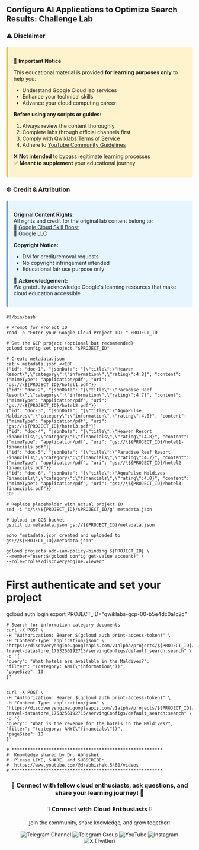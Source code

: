 ## Configure AI Applications to Optimize Search Results: Challenge Lab


### ⚠️ **Disclaimer**  

<div style="background-color: #fff3cd; padding: 15px; border-left: 5px solid #ffc107; border-radius: 4px; margin: 20px 0;">

📌 **Important Notice**  

This educational material is provided **for learning purposes only** to help you:  
- Understand Google Cloud lab services  
- Enhance your technical skills  
- Advance your cloud computing career  

**Before using any scripts or guides:**  
1. Always review the content thoroughly  
2. Complete labs through official channels first  
3. Comply with [Qwiklabs Terms of Service](https://www.qwiklabs.com/terms_of_service)  
4. Adhere to [YouTube Community Guidelines](https://www.youtube.com/howyoutubeworks/policies/community-guidelines/)  

❌ **Not intended** to bypass legitimate learning processes  
✅ **Meant to supplement** your educational journey  

</div>



### © **Credit & Attribution**  

<div style="background-color: #e7f5ff; padding: 15px; border-left: 5px solid #4dabf7; border-radius: 4px; margin: 20px 0;">

**Original Content Rights:**  
All rights and credit for the original lab content belong to:  
🔹 [Google Cloud Skill Boost](https://www.cloudskillsboost.google/)  
🔹 Google LLC  

**Copyright Notice:**  
- DM for credit/removal requests  
- No copyright infringement intended  
- Educational fair use purpose only  

🙏 **Acknowledgement:**  
We gratefully acknowledge Google's learning resources that make cloud education accessible  

</div>

```
#!/bin/bash

# Prompt for Project ID
read -p "Enter your Google Cloud Project ID: " PROJECT_ID

# Set the GCP project (optional but recommended)
gcloud config set project "$PROJECT_ID"

# Create metadata.json
cat > metadata.json <<EOF
{"id": "doc-1", "jsonData": "{\"title\":\"Heaven Resort\",\"category\":\"information\",\"rating\":4.8}", "content": {"mimeType": "application/pdf", "uri": "gs://\${PROJECT_ID}/hotel1.pdf"}}
{"id": "doc-2", "jsonData": "{\"title\":\"Paradise Reef Resort\",\"category\":\"information\",\"rating\":4.7}", "content": {"mimeType": "application/pdf", "uri": "gs://\${PROJECT_ID}/hotel2.pdf"}}
{"id": "doc-3", "jsonData": "{\"title\":\"AquaPulse Maldives\",\"category\":\"information\",\"rating\":4.0}", "content": {"mimeType": "application/pdf", "uri": "gs://\${PROJECT_ID}/hotel3.pdf"}}
{"id": "doc-4", "jsonData": "{\"title\":\"Heaven Resort Financials\",\"category\":\"financials\",\"rating\":4.8}", "content": {"mimeType": "application/pdf", "uri": "gs://\${PROJECT_ID}/hotel1-financials.pdf"}}
{"id": "doc-5", "jsonData": "{\"title\":\"Paradise Reef Resort Financials\",\"category\":\"financials\",\"rating\":4.7}", "content": {"mimeType": "application/pdf", "uri": "gs://\${PROJECT_ID}/hotel2-financials.pdf"}}
{"id": "doc-6", "jsonData": "{\"title\":\"AquaPulse Maldives Financials\",\"category\":\"financials\",\"rating\":4.0}", "content": {"mimeType": "application/pdf", "uri": "gs://\${PROJECT_ID}/hotel3-financials.pdf"}}
EOF

# Replace placeholder with actual project ID
sed -i "s/\\\${PROJECT_ID}/$PROJECT_ID/g" metadata.json

# Upload to GCS bucket
gsutil cp metadata.json gs://${PROJECT_ID}/metadata.json

echo "metadata.json created and uploaded to gs://${PROJECT_ID}/metadata.json"

```
```
gcloud projects add-iam-policy-binding ${PROJECT_ID} \
--member="user:$(gcloud config get-value account)" \
--role="roles/discoveryengine.viewer"
```
# First authenticate and set your project
gcloud auth login
export PROJECT_ID="qwiklabs-gcp-00-b5e4dc0a1c2c"
```
# Search for information category documents
curl -X POST \
-H "Authorization: Bearer $(gcloud auth print-access-token)" \
-H "Content-Type: application/json" \
"https://discoveryengine.googleapis.com/v1alpha/projects/${PROJECT_ID}/locations/global/collections/default_collection/dataStores/cymbal-travel-datastore_1753256192715/servingConfigs/default_search:search" \
-d '{
"query": "What hotels are available in the Maldives?",
"filter": "(category: ANY(\"information\"))",
"pageSize": 10
}'


curl -X POST \
-H "Authorization: Bearer $(gcloud auth print-access-token)" \
-H "Content-Type: application/json" \
"https://discoveryengine.googleapis.com/v1alpha/projects/${PROJECT_ID}/locations/global/collections/default_collection/dataStores/cymbal-travel-datastore_1753256192715/servingConfigs/default_search:search" \
-d '{
"query": "What is the revenue for the hotels in the Maldives?",
"filter": "(category: ANY(\"financials\"))",
"pageSize": 10
}'
```
```
# *********************************************************
#  Knowledge shared by Dr. Abhishek
#  Please LIKE, SHARE, and SUBSCRIBE: 
#  https://www.youtube.com/@drabhishek.5460/videos 
# *********************************************************
```
<div align="center">

<h3>🌟 Connect with fellow cloud enthusiasts, ask questions, and share your learning journey! 🌟</h3>

<div align="center">

<h3 style="font-family: 'Segoe UI', sans-serif; color: linear-gradient(90deg, #4F46E5, #E114E5);">🌟 Connect with Cloud Enthusiasts 🌟</h3>
<p style="font-family: 'Segoe UI', sans-serif;">Join the community, share knowledge, and grow together!</p>

<!-- Telegram Channel -->
<a href="https://t.me/+gBcgRTlZLyM4OGI1" target="_blank" style="text-decoration: none;">
  <img src="https://img.shields.io/badge/-Join_Telegram_Channel-2CA5E0?style=for-the-badge&logo=telegram&logoColor=white&labelColor=2CA5E0&color=white&gradient=linear-gradient(90deg, #2CA5E0, #2488C8)" alt="Telegram Channel"/>
</a>

<!-- Telegram Group -->
<a href="https://t.me/+RujS6mqBFawzZDFl" target="_blank" style="text-decoration: none;">
  <img src="https://img.shields.io/badge/-Join_Telegram_Group-2CA5E0?style=for-the-badge&logo=telegram&logoColor=white&labelColor=2CA5E0&color=white&gradient=linear-gradient(90deg, #2CA5E0, #2488C8)" alt="Telegram Group"/>
</a>

<!-- YouTube -->
<a href="https://www.youtube.com/@drabhishek.5460?sub_confirmation=1" target="_blank" style="text-decoration: none;">
  <img src="https://img.shields.io/badge/-Subscribe_YouTube-FF0000?style=for-the-badge&logo=youtube&logoColor=white&labelColor=FF0000&color=white&gradient=linear-gradient(90deg, #FF0000, #CC0000)" alt="YouTube"/>
</a>

<!-- Instagram -->
<a href="https://www.instagram.com/drabhishek.5460/" target="_blank" style="text-decoration: none;">
  <img src="https://img.shields.io/badge/-Follow_Instagram-E4405F?style=for-the-badge&logo=instagram&logoColor=white&labelColor=E4405F&color=white&gradient=linear-gradient(90deg, #E4405F, #C13584)" alt="Instagram"/>
</a>

<!-- X (Twitter) -->
<a href="https://x.com/DAbhishek5460" target="_blank" style="text-decoration: none;">
  <img src="https://img.shields.io/badge/-Follow_X-000000?style=for-the-badge&logo=x&logoColor=white&labelColor=000000&color=white&gradient=linear-gradient(90deg, #000000, #2D2D2D)" alt="X (Twitter)"/>
</a>

</div>
